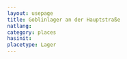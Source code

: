 ```yaml
---
layout: usepage
title: Goblinlager an der Hauptstraße
natlang:
category: places
hasinit:
placetype: Lager
---
```

